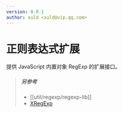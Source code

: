 ```yaml
---
version: 0.0.1
author: xuld <xuld@vip.qq.com>
---
```

# 正则表达式扩展
提供 JavaScript 内置对象 RegExp 的扩展接口。

> ##### 另参考
> - [[util/regexp/regexp-lib]]
> - [XRegExp](http://xregexp.com/)
